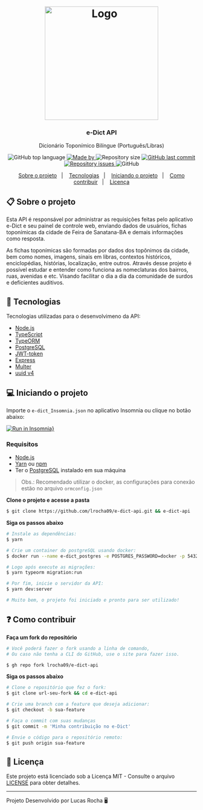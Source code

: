 <h1 align="center">
  <img alt="Logo" src="https://user-images.githubusercontent.com/30050909/125375349-48efb780-e35f-11eb-8ff8-2a0accffe452.png" width="300px">
</h1>

<h3 align="center">
   e-Dict API 
</h3>

<p align="center">Dicionário Toponímico Bilíngue (Português/Libras)</p>

<p align="center">
  <img alt="GitHub top language" src="https://img.shields.io/github/languages/top/lrocha09/e-dict-api?color=4ca2ea">

  <a href="https://github.com/lrocha09" target="_blank" rel="noopener noreferrer">
    <img alt="Made by" src="https://img.shields.io/badge/made%20by-lucas%20rocha-4ca2ea">
  </a>

  <img alt="Repository size" src="https://img.shields.io/github/repo-size/lrocha09/e-dict-api?color=4ca2ea">

  <a href="https://github.com/lrocha09/e-dict-api/commits/main">
    <img alt="GitHub last commit" src="https://img.shields.io/github/last-commit/lrocha09/e-dict-api?color=4ca2ea">
  </a>

  <a href="https://github.com/lrocha09/e-dict-api/issues">
    <img alt="Repository issues" src="https://img.shields.io/github/issues/lrocha09/e-dict-api?color=4ca2ea">
  </a>

  <img alt="GitHub" src="https://img.shields.io/github/license/lrocha09/e-dict-api?color=4ca2ea">
</p>

<p align="center">
  <a href="#%EF%B8%8F-about-the-project">Sobre o projeto</a>&nbsp;&nbsp;&nbsp;|&nbsp;&nbsp;&nbsp;
  <a href="#-technologies">Tecnologias</a>&nbsp;&nbsp;&nbsp;|&nbsp;&nbsp;&nbsp;
  <a href="#-getting-started">Iniciando o projeto</a>&nbsp;&nbsp;&nbsp;|&nbsp;&nbsp;&nbsp;
  <a href="#-how-to-contribute">Como contribuir</a>&nbsp;&nbsp;&nbsp;|&nbsp;&nbsp;&nbsp;
  <a href="#-license">Licença</a>
</p>

## 📋 Sobre o projeto

Esta API é responsável por administrar as requisições feitas pelo aplicativo e-Dict e seu painel de controle web,
enviando dados de usuários, fichas toponímicas da cidade de Feira de Sanatana-BA e demais informações como resposta.

As fichas toponímicas são formadas por dados dos topônimos da cidade, bem como nomes, imagens, sinais em libras, 
contextos históricos, enciclopédias, histórias, localização, entre outros. Através desse projeto é possível estudar 
e entender como funciona as nomeclaturas dos bairros, ruas, avenidas e etc. Visando facilitar o dia a dia da comunidade 
de surdos e deficientes auditivos.

## 🚀 Tecnologias

Tecnologias utilizadas para o desenvolvimeno da API:

- [Node.js](https://nodejs.org/en/)
- [TypeScript](https://www.typescriptlang.org/)
- [TypeORM](https://typeorm.io/#/)
- [PostgreSQL](https://www.postgresql.org/)
- [JWT-token](https://jwt.io/)
- [Express](https://expressjs.com/pt-br/)
- [Multer](https://github.com/expressjs/multer)
- [uuid v4](https://github.com/thenativeweb/uuidv4/)

## 💻 Iniciando o projeto

Importe o `e-dict_Insomnia.json` no aplicativo Insomnia ou clique no botão abaixo:

[![Run in Insomnia}](https://insomnia.rest/images/run.svg)](https://insomnia.rest/run/?label=e-Dict%20API&uri=https%3A%2F%2Fraw.githubusercontent.com%2Flrocha09%2Fe-dict-api%2Fmain%2Fe-dict_Insomnia.json%3Ftoken%3DAHFIUXMMVIZHTKGKAHNFLS3A5TW2I)

### Requisitos

- [Node.js](https://nodejs.org/en/)
- [Yarn](https://classic.yarnpkg.com/) ou [npm](https://www.npmjs.com/)
- Ter o [PostgreSQL](https://www.postgresql.org/) instalado em sua máquina

> Obs.: Recomendado utilizar o docker, as configurações para conexão estão no arquivo `ormconfig.json`

**Clone o projeto e acesse a pasta**

```bash
$ git clone https://github.com/lrocha09/e-dict-api.git && e-dict-api
```

**Siga os passos abaixo**

```bash
# Instale as dependências:
$ yarn

# Crie um container do postgreSQL usando docker:
$ docker run --name e-dict_postgres -e POSTGRES_PASSWORD=docker -p 5432:5432 -d postgres

# Logo após execute as migrações:
$ yarn typeorm migration:run

# Por fim, inicie o servidor da API:
$ yarn dev:server

# Muito bem, o projeto foi iniciado e pronto para ser utilizado!
```

## ❓ Como contribuir

**Faça um fork do repositório**

```bash
# Você poderá fazer o fork usando a linha de comando,
# Ou caso não tenha a CLI do GitHub, use o site para fazer isso.

$ gh repo fork lrocha09/e-dict-api
```

**Siga os passos abaixo**

```bash
# Clone o repositório que fez o fork:
$ git clone url-seu-fork && cd e-dict-api

# Crie uma branch com a feature que deseja adicionar:
$ git checkout -b sua-feature

# Faça o commit com suas mudanças
$ git commit -m 'Minha contribuição no e-Dict'

# Envie o código para o repositório remoto:
$ git push origin sua-feature
```

## 📝 Licença

Este projeto está licenciado sob a Licença MIT - Consulte o arquivo [LICENSE](LICENSE) para obter detalhes.

---

Projeto Desenvolvido por Lucas Rocha 🖥 
